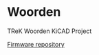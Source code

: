# Woorden
TReK Woorden KiCAD Project

[Firmware repository](https://github.com/digitarhythm/vial-qmk/tree/digitarhythm/keyboards/trek/Woorden)
